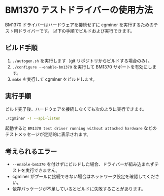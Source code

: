# BM1370 テストドライバーの使用方法

BM1370 ドライバーはハードウェアを接続せずに cgminer を実行するためのテスト用ドライバーです。
以下の手順でビルドおよび実行できます。

## ビルド手順
1. `./autogen.sh` を実行します（git リポジトリからビルドする場合のみ）。
2. `./configure --enable-bm1370` を実行して BM1370 サポートを有効にします。
3. `make` を実行して cgminer をビルドします。

## 実行手順
ビルド完了後、ハードウェアを接続しなくても次のように実行できます。

```bash
./cgminer -T --api-listen
```

起動すると `BM1370 test driver running without attached hardware` などの
テストメッセージが定期的に表示されます。

## 考えられるエラー
- `--enable-bm1370` を付けずにビルドした場合、ドライバーが組み込まれずテストを実行できません。
- cgminer がプールに接続できない場合はネットワーク設定を確認してください。
- 依存パッケージが不足しているとビルドに失敗することがあります。

